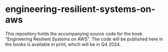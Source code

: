 # engineering-resilient-systems-on-aws

This repository holds the accompanying source code for the book "Engineering Resilient Systems on AWS".
The code will be published here in the books is available in print, which will be in Q4 2024. 
